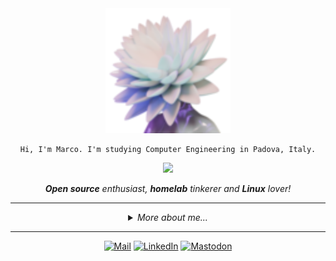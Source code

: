 <div align="center">
  
  
  <img src="https://github.com/MarvinTheMoodLifter/marvinthemoodlifter/blob/main/flower-light.svg"/>

  ```
  Hi, I'm Marco. I'm studying Computer Engineering in Padova, Italy.
  ```

  <img src="https://i.giphy.com/media/v1.Y2lkPTc5MGI3NjExMDNyeXdrbnQydmthZTI2aW91Z29lbHk3YzllNzg5ZW40NTZyc3F5ciZlcD12MV9pbnRlcm5hbF9naWZfYnlfaWQmY3Q9cw/I3rbjijgss7D2Oab2A/giphy.gif" height="70"/>

  ***Open source** enthusiast, **homelab** tinkerer and **Linux** lover!*

---
<details>

  <summary><i>More about me...</i></summary>

  ## <img src="https://i.giphy.com/media/v1.Y2lkPTc5MGI3NjExeWF0OXQya2NqdnU5aHNzbG83OXRiNmV0ZDNiYnZpOWttb2t4NnlyMyZlcD12MV9pbnRlcm5hbF9naWZfYnlfaWQmY3Q9cw/6KirhLJyR7oMcwgJQk/giphy.gif" height="70"/><br> Languages and tools I use
  
  <img src="https://github.com/devicons/devicon/blob/master/icons/rust/rust-original.svg" height="30" alt="Rust"/>
  <img src="https://github.com/devicons/devicon/blob/master/icons/cplusplus/cplusplus-original.svg" height="30" alt="C++"/>
  <img src="https://github.com/devicons/devicon/blob/master/icons/java/java-original.svg" height="30" alt="Java"/>
  <img src="https://github.com/devicons/devicon/blob/master/icons/elixir/elixir-original.svg" height="30" alt="Elixir"/>
  <img src="https://github.com/devicons/devicon/blob/master/icons/html5/html5-original.svg" height="30" alt="HTML"/>
  <img src="https://github.com/devicons/devicon/blob/master/icons/css3/css3-original.svg" height="30" alt="CSS"/>
  <img src="https://github.com/devicons/devicon/blob/master/icons/python/python-original.svg" height="30" alt="Python"/>
  <br>
  <img src="https://github.com/devicons/devicon/blob/master/icons/linux/linux-original.svg" height="30" alt="Linux"/>
  <img src="https://github.com/devicons/devicon/blob/master/icons/docker/docker-original.svg" height="30" alt="Docker"/>
  <img src="https://github.com/devicons/devicon/blob/master/icons/ssh/ssh-original-wordmark.svg" height="30" alt="SSH"/>
  <img src="https://github.com/devicons/devicon/blob/master/icons/git/git-original.svg" height="30" alt="Git"/>
  <img src="https://github.com/devicons/devicon/blob/master/icons/vim/vim-original.svg" height="30" alt="Vim"/>
  <img src="https://github.com/devicons/devicon/blob/master/icons/neovim/neovim-original.svg" height="30" alt="Neovim"/>
  <img src="https://github.com/devicons/devicon/blob/master/icons/astro/astro-original.svg" height="30" alt="Astro"/>
  <br>
  <br>
  
  <img src="https://i.giphy.com/media/v1.Y2lkPTc5MGI3NjExeHl3NG1vaDBibDlkeGphNHR6djlyeHJyc2xmaHQ3N3FxNGdiZ3h0biZlcD12MV9pbnRlcm5hbF9naWZfYnlfaWQmY3Q9cw/qlDjRipF0GwezDW2sV/giphy.gif" height="150"/>

  ## <img src="https://i.giphy.com/media/v1.Y2lkPTc5MGI3NjExOTg0NGFoaGRxN3Q1N2lpM3htZGhxcHg2c3ZsdGlyM2ttejM0Z3E4byZlcD12MV9pbnRlcm5hbF9naWZfYnlfaWQmY3Q9cw/wVu7n7ixgy0ciiXtFh/giphy.gif" width="50"/> Learning and Goals
  
  I am currently learning ***Rust***, experimenting with ***Elixir*** and improving my ***system administration*** skills through my homelab.

  <!-- [![Marco's GitHub stats](https://github-readme-stats.vercel.app/api?username=marvinthemoodlifter&show_icons=true&theme=merko)](https://github.com/anuraghazra/github-readme-stats) -->

  </details>

---

  <a href="mailto:perin.marco@proton.me"><img src="https://i.giphy.com/media/v1.Y2lkPTc5MGI3NjExdmVpOWRsMWExaTc5cTF5MmFuOTYyaG5waDZ5dHZ3bzltaDRmZW55eCZlcD12MV9pbnRlcm5hbF9naWZfYnlfaWQmY3Q9cw/k3BaWknGtoURRum0hJ/giphy.gif" alt="Mail" height="40"/></a>
  <a href="https://www.linkedin.com/in/marco-perin-b0791727b"><img src="https://i.giphy.com/media/v1.Y2lkPTc5MGI3NjExenJnOGZ4NWFvdThvaDYweHdja3Vxc3Fpb2xld2U3MTNlZ2h5ejB2YiZlcD12MV9pbnRlcm5hbF9naWZfYnlfaWQmY3Q9dHM/yDM1kJZthxFPoGDdmq/giphy.gif" alt="LinkedIn" height="45"/></a>
  <a href="https://fosstodon.org/@atheris"><img src="https://i.giphy.com/media/v1.Y2lkPTc5MGI3NjExcTBhajFjdGZndTlpZGJraTRtbDB3YWc1ZjhvdmphbnJ3dWFqY3BrMiZlcD12MV9pbnRlcm5hbF9naWZfYnlfaWQmY3Q9cw/HIN5ynLxOQz6PVWqmA/giphy.gif" alt="Mastodon" height="50"/></a>
<br>
  
</div>
